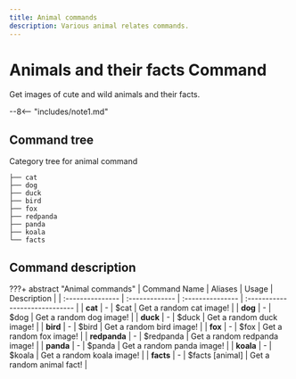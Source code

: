 ```yaml
---
title: Animal commands
description: Various animal relates commands.
---
```


# Animals and their facts Command
Get images of cute and wild animals and their facts.

--8<-- "includes/note1.md"

## Command tree
Category tree for animal command

```terminal
├── cat 
├── dog
├── duck
├── bird
├── fox
├── redpanda
├── panda
├── koala
└── facts
```

## Command description

???+ abstract "Animal commands"
    | Command Name     | Aliases        | Usage            | Description                    |
    | :--------------- | :------------- | :--------------- | :----------------------------- |
    | **cat**          | -              | $cat             | Get a random cat image!        |
    | **dog**          | -              | $dog             | Get a random dog image!        |
    | **duck**         | -              | $duck            | Get a random duck image!       |
    | **bird**         | -              | $bird            | Get a random bird image!       |
    | **fox**          | -              | $fox             | Get a random fox image!        |
    | **redpanda**     | -              | $redpanda        | Get a random redpanda image!   |
    | **panda**        | -              | $panda           | Get a random panda image!      |
    | **koala**        | -              | $koala           | Get a random koala image!      |
    | **facts**        | -              | $facts [animal]  | Get a random animal fact!      |